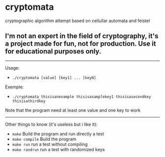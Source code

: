# cryptomata
cryptographic algorithm attempt based on cellullar automata and feistel

## I'm not an expert in the field of cryptography, it's a project made for fun, not for production. Use it for educational purposes only.

------------------------

Usage:

* `./cryptomata [value] [key1] ... [keyN]`

Exemple:

* `./cryptomata thisisanexample thisisasamplekey1 thisisasecondkey thisisathirdkey`

Note that the program need at least one value and one key to work

-------------------

Other things to know (it's useless but i like it):
* `make` Build the program and run directly a test
* `make compile` Build the program
* `make run` run a test without compiling
* `make randrun` run a test with randomized keys
